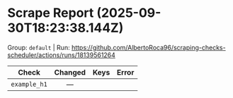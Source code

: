 # Scrape Report (2025-09-30T18:23:38.144Z)

Group: `default`  |  Run: https://github.com/AlbertoRoca96/scraping-checks-scheduler/actions/runs/18139561264

| Check | Changed | Keys | Error |
|---|:---:|:--|:--|
| `example_h1` | — |  |  |
